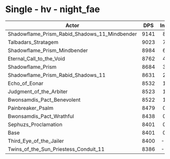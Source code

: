 # Single - hv - night_fae
| Actor | DPS | Increase |
|---|:---:|:---:|
|Shadowflame_Prism_Rabid_Shadows_11_Mindbender|9141|8.80%|
|Talbadars_Stratagem|9023|7.40%|
|Shadowflame_Prism_Mindbender|8984|6.94%|
|Eternal_Call_to_the_Void|8762|4.29%|
|Shadowflame_Prism|8684|3.37%|
|Shadowflame_Prism_Rabid_Shadows_11|8631|2.73%|
|Echo_of_Eonar|8532|1.55%|
|Judgment_of_the_Arbiter|8523|1.45%|
|Bwonsamdis_Pact_Benevolent|8522|1.44%|
|Painbreaker_Psalm|8479|0.93%|
|Bwonsamdis_Pact_Wrathful|8438|0.44%|
|Sephuzs_Proclamation|8401|0.00%|
|Base|8401|0.00%|
|Third_Eye_of_the_Jailer|8400|-0.01%|
|Twins_of_the_Sun_Priestess_Conduit_11|8386|-0.18%|
